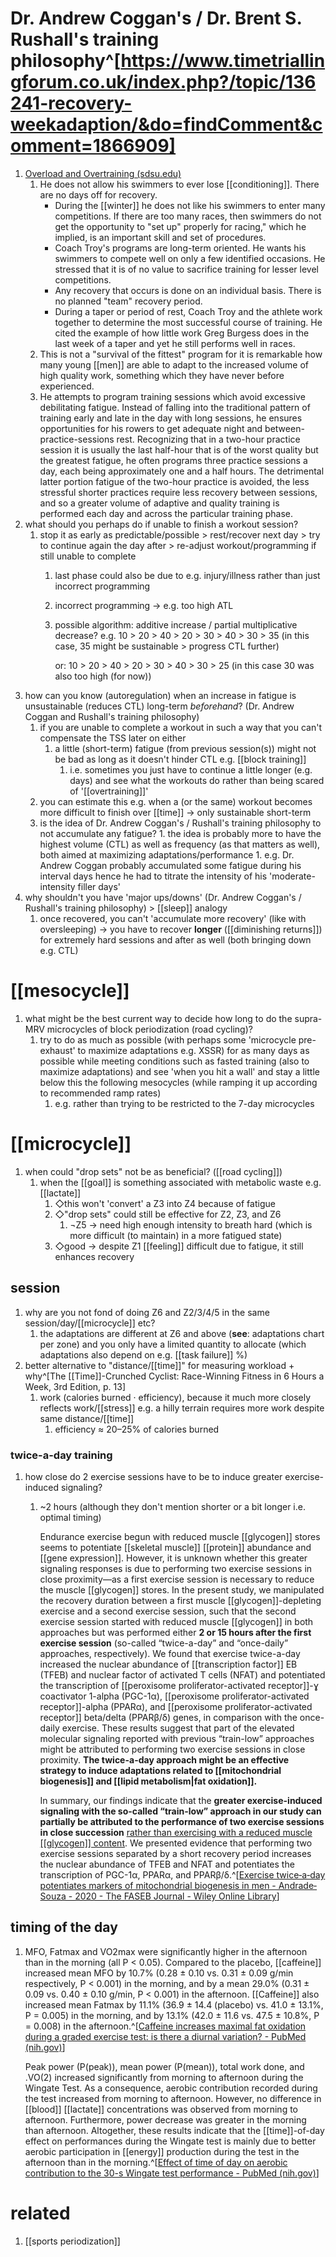 
# Dr. Andrew Coggan's / Dr. Brent S. Rushall's training philosophy^[https://www.timetriallingforum.co.uk/index.php?/topic/136241-recovery-weekadaption/&do=findComment&comment=1866909]
1. [Overload and Overtraining (sdsu.edu)](https://coachsci.sdsu.edu/csa/vol13/rushall7.htm)
	1. He does not allow his swimmers to ever lose [[conditioning]]. There are no days off for recovery.
	   - During the [[winter]] he does not like his swimmers to enter many competitions. If there are too many races, then swimmers do not get the opportunity to "set up" properly for racing," which he implied, is an important skill and set of procedures.
	   - Coach Troy's programs are long-term oriented. He wants his swimmers to compete well on only a few identified occasions. He stressed that it is of no value to sacrifice training for lesser level competitions.
	   - Any recovery that occurs is done on an individual basis. There is no planned "team" recovery period.
	   - During a taper or period of rest, Coach Troy and the athlete work together to determine the most successful course of training. He cited the example of how little work Greg Burgess does in the last week of a taper and yet he still performs well in races.
	2. This is not a "survival of the fittest" program for it is remarkable how many young [[men]] are able to adapt to the increased volume of high quality work, something which they have never before experienced.
	3. He attempts to program training sessions which avoid excessive debilitating fatigue. Instead of falling into the traditional pattern of training early and late in the day with long sessions, he ensures opportunities for his rowers to get adequate night and between-practice-sessions rest. Recognizing that in a two-hour practice session it is usually the last half-hour that is of the worst quality but the greatest fatigue, he often programs three practice sessions a day, each being approximately one and a half hours. The detrimental latter portion fatigue of the two-hour practice is avoided, the less stressful shorter practices require less recovery between sessions, and so a greater volume of adaptive and quality training is performed each day and across the particular training phase.
2. what should you perhaps do if unable to finish a workout session?
	1. stop it as early as predictable/possible > rest/recover next day > try to continue again the day after > re-adjust workout/programming if still unable to complete
		1. last phase could also be due to e.g. injury/illness rather than just incorrect programming
		2. incorrect programming → e.g. too high ATL
		3. possible algorithm: additive increase / partial multiplicative decrease? e.g. 10 > 20 > 40 > 20 > 30 > 40 > 30 > 35 (in this case, 35 might be sustainable > progress CTL further)
		   
		   or: 10 > 20 > 40 > 20 > 30 > 40 > 30 > 25 (in this case 30 was also too high (for now))
3. how can you know (autoregulation) when an increase in fatigue is unsustainable (reduces CTL) long-term _beforehand_? (Dr. Andrew Coggan and Rushall's training philosophy)
	1. if you are unable to complete a workout in such a way that you can't compensate the TSS later on either
		1. a little (short-term) fatigue (from previous session(s)) might not be bad as long as it doesn't hinder CTL e.g. [[block training]]
			1. i.e. sometimes you just have to continue a little longer (e.g. days) and see what the workouts do rather than being scared of '[[overtraining]]'  
	2. you can estimate this e.g. when a (or the same) workout becomes more difficult to finish over [[time]] → only sustainable short-term
	3. is the idea of Dr. Andrew Coggan's / Rushall's training philosophy to not accumulate any fatigue?
			1. the idea is probably more to have the highest volume (CTL) as well as frequency (as that matters as well), both aimed at maximizing adaptations/performance
				1. e.g. Dr. Andrew Coggan probably accumulated some fatigue during his interval days hence he had to titrate the intensity of his 'moderate-intensity filler days'
2. why shouldn't you have 'major ups/downs' (Dr. Andrew Coggan's / Rushall's training philosophy) > [[sleep]] analogy
	1. once recovered, you can't 'accumulate more recovery' (like with oversleeping) → you have to recover **longer** ([[diminishing returns]]) for extremely hard sessions and after as well (both bringing down e.g. CTL)
# [[mesocycle]]
1. what might be the best current way to decide how long to do the supra-MRV microcycles of block periodization (road cycling)?
	1. try to do as much as possible (with perhaps some 'microcycle pre-exhaust' to maximize adaptations e.g. XSSR) for as many days as possible while meeting conditions such as fasted training (also to maximize adaptations) and see 'when you hit a wall' and stay a little below this the following mesocycles (while ramping it up according to recommended ramp rates)
		1. e.g. rather than trying to be restricted to the 7-day microcycles

# [[microcycle]]
1. when could "drop sets" not be as beneficial? ([[road cycling]])
	1. when the [[goal]] is something associated with metabolic waste e.g. [[lactate]]
		1. ◇this won't 'convert' a Z3 into Z4 because of fatigue
		2. ◇"drop sets" could still be effective for Z2, Z3, and Z6
			1. ¬Z5 → need high enough intensity to breath hard (which is more difficult (to maintain) in a more fatigued state)
		3. ◇good → despite Z1 [[feeling]] difficult due to fatigue, it still enhances recovery

## session
1. why are you not fond of doing Z6 and Z2/3/4/5 in the same session/day/[[microcycle]] etc?
	1. the adaptations are different at Z6 and above (**see**: adaptations chart per zone) and you only have a limited quantity to allocate (which adaptations also depend on e.g. [[task failure]] %)
2. better alternative to "distance/[[time]]" for measuring workload + why^[The [[Time]]-Crunched Cyclist: Race-Winning Fitness in 6 Hours a Week, 3rd Edition, p. 13]
	1. work (calories burned · efficiency), because it much more closely reflects work/[[stress]] e.g. a hilly terrain requires more work despite same distance/[[time]]
		1. efficiency ≈ 20–25% of calories burned

### twice-a-day training
1. how close do 2 exercise sessions have to be to induce greater exercise-induced signaling?
	1. ~2 hours (although they don't mention shorter or a bit longer i.e. optimal timing)
	   
	   Endurance exercise begun with reduced muscle [[glycogen]] stores seems to potentiate [[skeletal muscle]] [[protein]] abundance and [[gene expression]]. However, it is unknown whether this greater signaling responses is due to performing two exercise sessions in close proximity—as a first exercise session is necessary to reduce the muscle [[glycogen]] stores. In the present study, we manipulated the recovery duration between a first muscle [[glycogen]]-depleting exercise and a second exercise session, such that the second exercise session started with reduced muscle [[glycogen]] in both approaches but was performed either **2 or 15 hours after the first exercise session** (so-called “twice-a-day” and “once-daily” approaches, respectively). We found that exercise twice-a-day increased the nuclear abundance of [[transcription factor]] EB (TFEB) and nuclear factor of activated T cells (NFAT) and potentiated the transcription of [[peroxisome proliferator-activated receptor]]-ɣ coactivator 1-alpha (PGC-1α), [[peroxisome proliferator-activated receptor]]-alpha (PPARα), and [[peroxisome proliferator-activated receptor]] beta/delta (PPARβ/δ) genes, in comparison with the once-daily exercise. These results suggest that part of the elevated molecular signaling reported with previous “train-low” approaches might be attributed to performing two exercise sessions in close proximity. **The twice-a-day approach might be an effective strategy to induce adaptations related to [[mitochondrial biogenesis]] and [[lipid metabolism|fat oxidation]].**
	   
	   In summary, our findings indicate that the **greater exercise-induced signaling with the so-called “train-low” approach in our study can partially be attributed to the performance of two exercise sessions in close succession** <u>rather than exercising with a reduced muscle [[glycogen]] content</u>. We presented evidence that performing two exercise sessions separated by a short recovery period increases the nuclear abundance of TFEB and NFAT and potentiates the transcription of PGC-1α, PPARα, and PPARβ/δ.^[[Exercise twice‐a‐day potentiates markers of mitochondrial biogenesis in men - Andrade‐Souza - 2020 - The FASEB Journal - Wiley Online Library](https://faseb.onlinelibrary.wiley.com/doi/10.1096/fj.201901207RR)]

## timing of the day
1. MFO, Fatmax and VO2max were significantly higher in the afternoon than in the morning (all P < 0.05). Compared to the placebo, [[caffeine]] increased mean MFO by 10.7% (0.28 ± 0.10 vs. 0.31 ± 0.09 g/min respectively, P < 0.001) in the morning, and by a mean 29.0% (0.31 ± 0.09 vs. 0.40 ± 0.10 g/min, P < 0.001) in the afternoon. [[Caffeine]] also increased mean Fatmax by 11.1% (36.9 ± 14.4 (placebo) vs. 41.0 ± 13.1%, P = 0.005) in the morning, and by 13.1% (42.0 ± 11.6 vs. 47.5 ± 10.8%, P = 0.008) in the afternoon.^[[Caffeine increases maximal fat oxidation during a graded exercise test: is there a diurnal variation? - PubMed (nih.gov)](https://pubmed.ncbi.nlm.nih.gov/33413459/)]
   
   Peak power (P(peak)), mean power (P(mean)), total work done, and .VO(2) increased significantly from morning to afternoon during the Wingate Test. As a consequence, aerobic contribution recorded during the test increased from morning to afternoon. However, no difference in [[blood]] [[lactate]] concentrations was observed from morning to afternoon. Furthermore, power decrease was greater in the morning than afternoon. Altogether, these results indicate that the [[time]]-of-day effect on performances during the Wingate test is mainly due to better aerobic participation in [[energy]] production during the test in the afternoon than in the morning.^[[Effect of time of day on aerobic contribution to the 30-s Wingate test performance - PubMed (nih.gov)](https://pubmed.ncbi.nlm.nih.gov/17701684/)]



# related
1. [[sports periodization]]